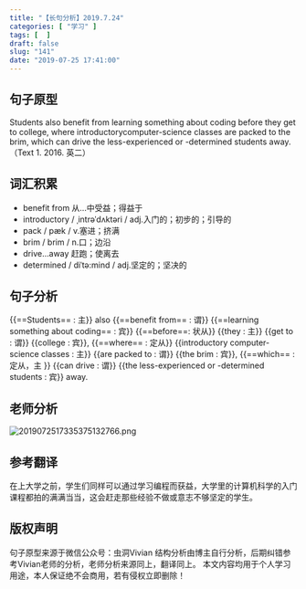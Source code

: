 ```yaml
---
title: "【长句分析】2019.7.24"
categories: [ "学习" ]
tags: [  ]
draft: false
slug: "141"
date: "2019-07-25 17:41:00"
---
```



## 句子原型
Students also benefit from learning something about coding before they get to college, where introductorycomputer-science classes are packed to the brim, which can drive the less-experienced or -determined students away.（Text 1. 2016. 英二）

## 词汇积累
- benefit from 从…中受益；得益于
- introductory / ˌintrəˈdʌktəri / adj.入门的；初步的；引导的
- pack / pæk / v.塞进；挤满
- brim / brim / n.口；边沿
- drive...away 赶跑；使离去
- determined / diˈtə:mind / adj.坚定的；坚决的

## 句子分析
{{==Students== : 主}} also {{==benefit from== : 谓}} {{==learning something about coding== : 宾}} {{==before==: 状从}} {{they : 主}} {{get to : 谓}} {{college : 宾}}, {{==where== : 定从}} {{introductory computer-science classes : 主}} {{are  packed to : 谓}} {{the brim : 宾}},  {{==which== : 定从，主 }} {{can drive : 谓}} {{the less-experienced or -determined students : 宾}} away.

## 老师分析
![2019072517335375132766.png](http://frytea-data.test.upcdn.net/2019072517335375132766.png)

## 参考翻译
在上大学之前，学生们同样可以通过学习编程而获益，大学里的计算机科学的入门课程都拍的满满当当，这会赶走那些经验不做或意志不够坚定的学生。


## 版权声明
句子原型来源于微信公众号：虫洞Vivian
结构分析由博主自行分析，后期纠错参考Vivian老师的分析，老师分析来源同上，翻译同上。
本文内容均用于个人学习用途，本人保证绝不会商用，若有侵权立即删除！
